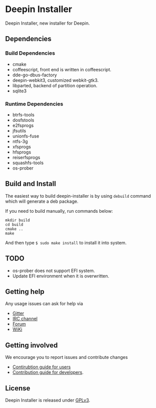 # Deepin Installer

Deepin Installer, new installer for Deepin.

## Dependencies

### Build Dependencies

* cmake
* coffeescript, front end is written in coffeescript.
* dde-go-dbus-factory
* deepin-webkit3, customized webkit-gtk3.
* libparted, backend of partition operation.
* sqlite3

### Runtime Dependencies

* btrfs-tools
* dosfstools
* e2fsprogs
* jfsutils
* unionfs-fuse
* ntfs-3g
* xfsprogs
* hfsprogs
* reiserfsprogs
* squashfs-tools
* os-prober

## Build and Install

The easiest way to build deepin-installer is by using `debuild` command
which will generate a deb package.

If you need to build manually, run commands below:
```
mkdir build
cd build
cmake ..
make
```

And then type `$ sudo make install` to install it into system.

## TODO

* os-prober does not support EFI system.
* Update EFI environment when it is overwritten.

## Getting help

Any usage issues can ask for help via

* [Gitter](https://gitter.im/orgs/linuxdeepin/rooms)
* [IRC channel](https://webchat.freenode.net/?channels=deepin)
* [Forum](https://bbs.deepin.org)
* [WiKi](http://wiki.deepin.org/)

## Getting involved

We encourage you to report issues and contribute changes

* [Contirubtion guide for users](http://wiki.deepin.org/index.php?title=Contribution_Guidelines_for_Users)
* [Contribution guide for developers](http://wiki.deepin.org/index.php?title=Contribution_Guidelines_for_Developers).

## License

Deepin Installer is released under [GPLv3](LICENSE).
